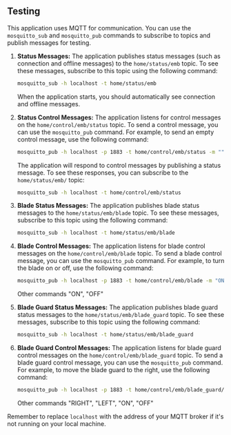 ## Testing

This application uses MQTT for communication. You can use the `mosquitto_sub` and `mosquitto_pub` commands to subscribe to topics and publish messages for testing.

1. **Status Messages:** The application publishes status messages (such as connection and offline messages) to the `home/status/emb` topic. To see these messages, subscribe to this topic using the following command:

   ```bash
   mosquitto_sub -h localhost -t home/status/emb
   ```

   When the application starts, you should automatically see connection and offline messages.

2. **Status Control Messages:** The application listens for control messages on the `home/control/emb/status` topic. To send a control message, you can use the `mosquitto_pub` command. For example, to send an empty control message, use the following command:

   ```bash
   mosquitto_pub -h localhost -p 1883 -t home/control/emb/status -m ""
   ```

   The application will respond to control messages by publishing a status message. To see these responses, you can subscribe to the `home/status/emb/` topic:

   ```bash
   mosquitto_sub -h localhost -t home/control/emb/status
   ```

3. **Blade Status Messages:** The application publishes blade status messages to the `home/status/emb/blade` topic. To see these messages, subscribe to this topic using the following command:

   ```bash
   mosquitto_sub -h localhost -t home/status/emb/blade
   ```

4. **Blade Control Messages:** The application listens for blade control messages on the `home/control/emb/blade` topic. To send a blade control message, you can use the `mosquitto_pub` command. For example, to turn the blade on or off, use the following command:

   ```bash
   mosquitto_pub -h localhost -p 1883 -t home/control/emb/blade -m "ON"
   ```

   Other commands "ON", "OFF"

5. **Blade Guard Status Messages:** The application publishes blade guard status messages to the `home/status/emb/blade_guard` topic. To see these messages, subscribe to this topic using the following command:

   ```bash
   mosquitto_sub -h localhost -t home/status/emb/blade_guard
   ```

6. **Blade Guard Control Messages:** The application listens for blade guard control messages on the `home/control/emb/blade_guard` topic. To send a blade guard control message, you can use the `mosquitto_pub` command. For example, to move the blade guard to the right, use the following command:

   ```bash
   mosquitto_pub -h localhost -p 1883 -t home/control/emb/blade_guard/move -m "RIGH"
   ```

   Other commands "RIGHT", "LEFT", "ON", "OFF"

Remember to replace `localhost` with the address of your MQTT broker if it's not running on your local machine.

